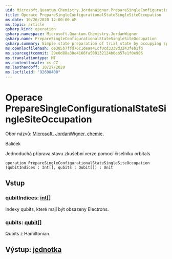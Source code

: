 ```yaml
---
uid: Microsoft.Quantum.Chemistry.JordanWigner.PrepareSingleConfigurationalStateSingleSiteOccupation
title: Operace PrepareSingleConfigurationalStateSingleSiteOccupation
ms.date: 10/26/2020 12:00:00 AM
ms.topic: article
qsharp.kind: operation
qsharp.namespace: Microsoft.Quantum.Chemistry.JordanWigner
qsharp.name: PrepareSingleConfigurationalStateSingleSiteOccupation
qsharp.summary: Simple state preparation of trial state by occupying spin-orbitals
ms.openlocfilehash: de385b7ffd76c1deaa41cf0cd3338d3243feb1fd
ms.sourcegitcommit: 29e0d88a30e4166fa580132124b0eb57e1f0e986
ms.translationtype: MT
ms.contentlocale: cs-CZ
ms.lasthandoff: 10/27/2020
ms.locfileid: "92698408"
---
```

# <a name="preparesingleconfigurationalstatesinglesiteoccupation-operation"></a>Operace PrepareSingleConfigurationalStateSingleSiteOccupation

Obor názvů: [Microsoft. JordanWigner. chemie.](xref:Microsoft.Quantum.Chemistry.JordanWigner)

Balíček [](https://nuget.org/packages/)


Jednoduchá příprava stavu zkušební verze pomocí číselníku orbitals

```qsharp
operation PrepareSingleConfigurationalStateSingleSiteOccupation (qubitIndices : Int[], qubits : Qubit[]) : Unit
```


## <a name="input"></a>Vstup

### <a name="qubitindices--int"></a>qubitIndices: [int](xref:microsoft.quantum.lang-ref.int)[]

Indexy qubits, které mají být obsazeny Electrons.


### <a name="qubits--qubit"></a>qubits: [qubit](xref:microsoft.quantum.lang-ref.qubit)[]

Qubits z Hamiltonian.



## <a name="output--unit"></a>Výstup: [jednotka](xref:microsoft.quantum.lang-ref.unit)

